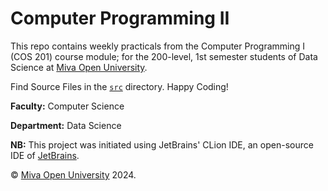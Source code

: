 # Computer Programming II

This repo contains weekly practicals from the Computer Programming I (COS 201) course module; for the 200-level, 1st semester students of Data Science at [Miva Open University](https://miva.university/bsc-in-data-science/).

  Find Source Files in the [`src`](https://github.com/SolomonAyuba/computer-programming-i/tree/master/src) directory. Happy Coding!
  
  **Faculty:** Computer Science
  
  **Department:** Data Science

  **NB:** This project was initiated using JetBrains' CLion IDE, an open-source IDE of [JetBrains](https://www.jetbrains.com/clion/).

© [Miva Open University](https://miva.university/) 2024.

